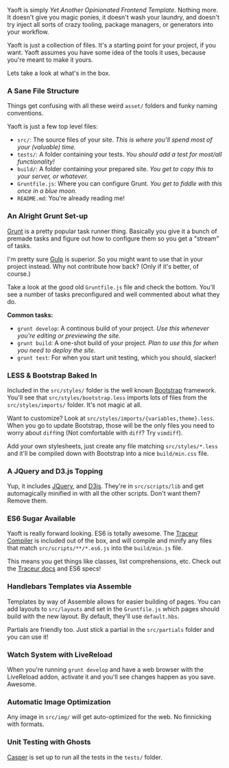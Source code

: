 Yaoft is simply *Yet Another Opinionated Frontend Template*. Nothing more. It doesn't give you magic ponies, it doesn't wash your laundry, and doesn't try inject all sorts of crazy tooling, package managers, or generators into your workflow.

Yaoft is just a collection of files. It's a starting point for your project, if you want. Yaoft assumes you have some idea of the tools it uses, because you're meant to make it yours.

Lets take a look at what's in the box.

### A Sane File Structure ###

Things get confusing with all these weird `asset/` folders and funky naming conventions.

Yaoft is just a few top level files:

* `src/`: The source files of your site. *This is where you'll spend most of your (valuable) time.*
* `tests/`: A folder containing your tests. *You should add a test for most/all functionality!*
* `build/`: A folder containing your prepared site. *You get to copy this to your server, or whatever.*
* `Gruntfile.js`: Where you can configure Grunt. *You get to fiddle with this once in a blue moon.*
* `README.md`: You're already reading me!


### An Alright Grunt Set-up ###

[Grunt](http://gruntjs.com/) is a pretty popular task runner thing. Basically you give it a bunch of premade tasks and figure out how to configure them so you get a "stream" of tasks.

I'm pretty sure [Gulp](http://gulpjs.com/) is superior. So you might want to use that in your project instead. Why not contribute how back? (Only if it's better, of course.)

Take a look at the good old `Gruntfile.js` file and check the bottom. You'll see a number of tasks preconfigured and well commented about what they do.

**Common tasks:**

* `grunt develop`: A continous build of your project. *Use this whenever you're editing or previewing the site.*
* `grunt build`: A one-shot build of your project. *Plan to use this for when you need to deploy the site.*
* `grunt test`: For when you start unit testing, which you should, slacker!

### LESS & Bootstrap Baked In ###

Included in the `src/styles/` folder is the well known [Bootstrap](http://getbootstrap.com/) framework. You'll see that `src/styles/bootstrap.less` imports lots of files from the `src/styles/imports/` folder. It's not magic at all.

Want to customize? Look at `src/styles/imports/{variables,theme}.less`. When you go to update Bootstrap, those will be the only files you need to worry about `diff`ing (Not comfortable with `diff`? Try `vimdiff`).

Add your own stylesheets, just create any file matching `src/styles/*.less` and it'll be compiled down with Bootstrap into a nice `build/min.css` file.

### A JQuery and D3.js Topping ###
Yup, it includes [JQuery](https://jquery.com/), and [D3js](http://d3js.org/). They're in `src/scripts/lib` and get automagically minified in with all the other scripts. Don't want them? Remove them.

### ES6 Sugar Available ###
Yaoft is really forward looking. ES6 is totally awesome. The [Traceur Compiler](https://github.com/google/traceur-compiler) is included out of the box, and will compile and minify any files that match `src/scripts/**/*.es6.js` into the `build/min.js` file.

This means you get things like classes, list comprehensions, etc. Check out the [Traceur docs](https://github.com/google/traceur-compiler/wiki/LanguageFeatures) and ES6 specs!

### Handlebars Templates via Assemble ###
Templates by way of Assemble allows for easier building of pages. You can add layouts to `src/layouts` and set in the `Gruntfile.js` which pages should build with the new layout. By default, they'll use `default.hbs`.

Partials are friendly too. Just stick a partial in the `src/partials` folder and you can use it!

### Watch System with LiveReload ###
When you're running `grunt develop` and have a web browser with the LiveReload addon, activate it and you'll see changes happen as you save. Awesome.

### Automatic Image Optimization ###
Any image in `src/img/` will get auto-optimized for the web. No finnicking with formats.

### Unit Testing with Ghosts ###
[Casper](http://casperjs.org/) is set up to run all the tests in the `tests/` folder.
